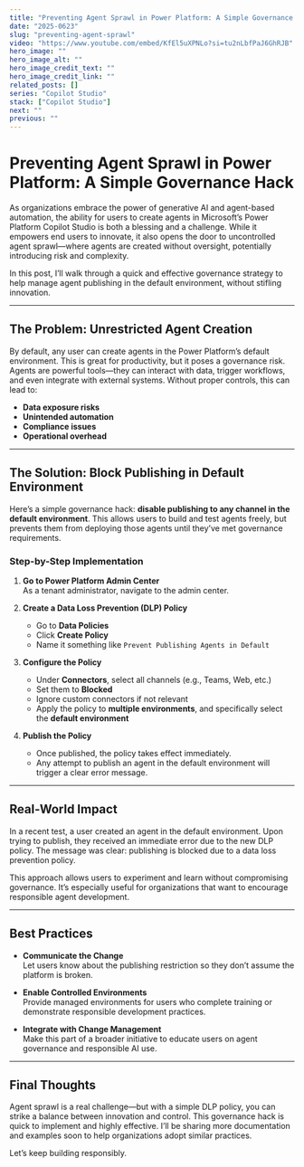```yaml
---
title: "Preventing Agent Sprawl in Power Platform: A Simple Governance Hack"
date: "2025-0623"
slug: "preventing-agent-sprawl"
video: "https://www.youtube.com/embed/KfEl5uXPNLo?si=tu2nLbfPaJ6GhRJB"
hero_image: ""
hero_image_alt: ""
hero_image_credit_text: ""
hero_image_credit_link: ""
related_posts: []
series: "Copilot Studio"
stack: ["Copilot Studio"]
next: ""
previous: ""
---
```


# Preventing Agent Sprawl in Power Platform: A Simple Governance Hack

As organizations embrace the power of generative AI and agent-based automation, the ability for users to create agents in Microsoft’s Power Platform Copilot Studio is both a blessing and a challenge. While it empowers end users to innovate, it also opens the door to uncontrolled agent sprawl—where agents are created without oversight, potentially introducing risk and complexity.

In this post, I’ll walk through a quick and effective governance strategy to help manage agent publishing in the default environment, without stifling innovation.

---

## The Problem: Unrestricted Agent Creation

By default, any user can create agents in the Power Platform’s default environment. This is great for productivity, but it poses a governance risk. Agents are powerful tools—they can interact with data, trigger workflows, and even integrate with external systems. Without proper controls, this can lead to:

- **Data exposure risks**
- **Unintended automation**
- **Compliance issues**
- **Operational overhead**

---

## The Solution: Block Publishing in Default Environment

Here’s a simple governance hack: **disable publishing to any channel in the default environment**. This allows users to build and test agents freely, but prevents them from deploying those agents until they’ve met governance requirements.

### Step-by-Step Implementation

1. **Go to Power Platform Admin Center**  
   As a tenant administrator, navigate to the admin center.

2. **Create a Data Loss Prevention (DLP) Policy**  
   - Go to **Data Policies**
   - Click **Create Policy**
   - Name it something like `Prevent Publishing Agents in Default`

3. **Configure the Policy**
   - Under **Connectors**, select all channels (e.g., Teams, Web, etc.)
   - Set them to **Blocked**
   - Ignore custom connectors if not relevant
   - Apply the policy to **multiple environments**, and specifically select the **default environment**

4. **Publish the Policy**
   - Once published, the policy takes effect immediately.
   - Any attempt to publish an agent in the default environment will trigger a clear error message.

---

## Real-World Impact

In a recent test, a user created an agent in the default environment. Upon trying to publish, they received an immediate error due to the new DLP policy. The message was clear: publishing is blocked due to a data loss prevention policy.

This approach allows users to experiment and learn without compromising governance. It’s especially useful for organizations that want to encourage responsible agent development.

---

## Best Practices

- **Communicate the Change**  
  Let users know about the publishing restriction so they don’t assume the platform is broken.

- **Enable Controlled Environments**  
  Provide managed environments for users who complete training or demonstrate responsible development practices.

- **Integrate with Change Management**  
  Make this part of a broader initiative to educate users on agent governance and responsible AI use.

---

## Final Thoughts

Agent sprawl is a real challenge—but with a simple DLP policy, you can strike a balance between innovation and control. This governance hack is quick to implement and highly effective. I’ll be sharing more documentation and examples soon to help organizations adopt similar practices.

Let’s keep building responsibly.

